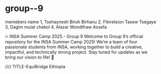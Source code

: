 # group--9 
memebers name 
1, Tsehaynesh Biruh Birhanu 
2, Fikiretsion Tasew Tsegaye
3, Dagim mulat chekol
4, Alazar Wondifraw Assefa



🔥 INSA Summer Camp 2025 - Group 9  Welcome to Group 9’s official repository for the INSA Summer Camp 2025! We’re a team of four passionate students from INSA, working together to build a creative, impactful, and technically strong project. Stay tuned for updates as we bring our vision to life! 🚀

//// TITLE-EquiBridge Ethiopia

